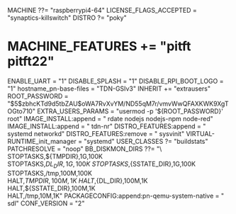 MACHINE ??= "raspberrypi4-64"
LICENSE_FLAGS_ACCEPTED = "synaptics-killswitch"
DISTRO ?= "poky"
# MACHINE_FEATURES += "pitft pitft22"
ENABLE_UART = "1"
DISABLE_SPLASH = "1"
DISABLE_RPI_BOOT_LOGO = "1"
hostname_pn-base-files = "TDN-GSIv3"
INHERIT += "extrausers"
ROOT_PASSWORD = "\$5\$zbhcKTd9d5tbZAU\$oWA7RvXvYM/ND55qM7r/vmvWwQFAXKWK9XgTOGto710"
EXTRA_USERS_PARAMS = "usermod -p '${ROOT_PASSWORD}' root"
IMAGE_INSTALL:append = " rdate nodejs nodejs-npm node-red"
IMAGE_INSTALL:append = " tdn-nr"
DISTRO_FEATURES:append = " systemd networkd"
DISTRO_FEATURES:remove = " sysvinit"
VIRTUAL-RUNTIME_init_manager = "systemd"
USER_CLASSES ?= "buildstats"
PATCHRESOLVE = "noop"
BB_DISKMON_DIRS ??= "\
    STOPTASKS,${TMPDIR},1G,100K \
    STOPTASKS,${DL_DIR},1G,100K \
    STOPTASKS,${SSTATE_DIR},1G,100K \
    STOPTASKS,/tmp,100M,100K \
    HALT,${TMPDIR},100M,1K \
    HALT,${DL_DIR},100M,1K \
    HALT,${SSTATE_DIR},100M,1K \
    HALT,/tmp,10M,1K"
PACKAGECONFIG:append:pn-qemu-system-native = " sdl"
CONF_VERSION = "2"
